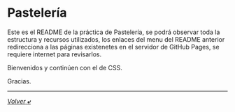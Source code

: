 # Pastelería

Este es el README de la práctica de Pastelería, se podrá observar toda la estructura y recursos utilizados, los enlaces del menu del README anterior redirecciona a las páginas existenetes en el servidor de GitHub Pages, se requiere internet para revisarlos.

Bienvenidos y continúen con el de CSS.

Gracias.

---
[*Volver* **&ldca;**](/HTML/README.md "Ir a Readme")